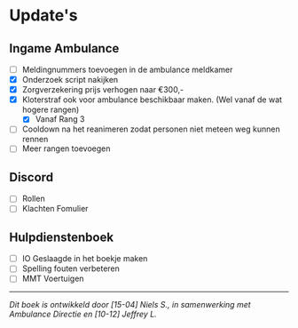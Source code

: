 # Update's

## Ingame Ambulance
- [ ] Meldingnummers toevoegen in de ambulance meldkamer
- [x] Onderzoek script nakijken
- [x] Zorgverzekering prijs verhogen naar €300,-
- [x] Kloterstraf ook voor ambulance beschikbaar maken. (Wel vanaf de wat hogere rangen)
    * [x] Vanaf Rang 3
- [ ] Cooldown na het reanimeren zodat personen niet meteen weg kunnen rennen
- [ ] Meer rangen toevoegen
## Discord
- [ ] Rollen
- [ ] Klachten Fomulier

## Hulpdienstenboek
- [ ] IO Geslaagde in het boekje maken
- [ ] Spelling fouten verbeteren
- [ ] MMT Voertuigen

---------------------

*Dit boek is ontwikkeld door [15-04] Niels S., in samenwerking met Ambulance Directie en [10-12] Jeffrey L.*